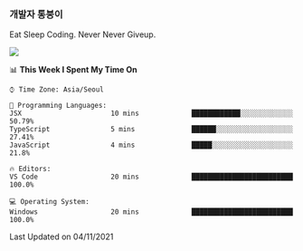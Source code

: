 ### 개발자 통붕이
Eat Sleep Coding.
Never Never Giveup.

<img src="https://github-readme-stats.vercel.app/api/top-langs/?username=tiaz0128&layout=compact" />

<br/>

<!--START_SECTION:waka-->
📊 **This Week I Spent My Time On** 

```text
⌚︎ Time Zone: Asia/Seoul

💬 Programming Languages: 
JSX                      10 mins             ████████████░░░░░░░░░░░░░   50.79% 
TypeScript               5 mins              ██████░░░░░░░░░░░░░░░░░░░   27.41% 
JavaScript               4 mins              █████░░░░░░░░░░░░░░░░░░░░   21.8%

🔥 Editors: 
VS Code                  20 mins             █████████████████████████   100.0%

💻 Operating System: 
Windows                  20 mins             █████████████████████████   100.0%

```


 Last Updated on 04/11/2021
<!--END_SECTION:waka-->
